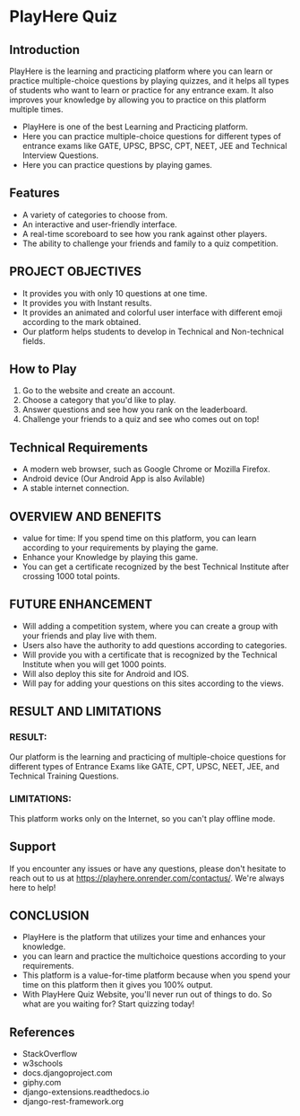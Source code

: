 # PlayHere Quiz 

## Introduction

PlayHere is the learning and practicing platform where you can learn or practice multiple-choice questions by playing quizzes, and it helps all types of students who want to learn or practice for any entrance exam. It also improves your knowledge by allowing you to practice on this platform multiple times.
- PlayHere is one of the best Learning and Practicing platform.
- Here you can practice multiple-choice questions for different types of entrance exams like GATE, UPSC, BPSC, CPT, NEET, JEE and Technical Interview Questions.
- Here you can practice questions by playing games.

## Features

- A variety of categories to choose from.
- An interactive and user-friendly interface.
- A real-time scoreboard to see how you rank against other players.
- The ability to challenge your friends and family to a quiz competition.

## PROJECT OBJECTIVES

- It provides you with only 10 questions at one time.
- It provides you with Instant results.
- It provides an animated and colorful user interface with different emoji according to the mark obtained.
- Our platform helps students to develop in Technical and Non-technical fields.


## How to Play

1. Go to the website and create an account.
2. Choose a category that you'd like to play.
3. Answer questions and see how you rank on the leaderboard.
4. Challenge your friends to a quiz and see who comes out on top!

## Technical Requirements

- A modern web browser, such as Google Chrome or Mozilla Firefox.
- Android device (Our Android App is also Avilable)
- A stable internet connection.

##  OVERVIEW AND BENEFITS

- value for time: If you spend time on this platform, you can learn according to your requirements by playing the game.
- Enhance your Knowledge by playing this game.
- You can get a certificate recognized by the best Technical Institute after crossing 1000 total points.

## FUTURE ENHANCEMENT

- Will adding a competition system, where you can create a group with your friends and play live with them.
- Users also have the authority to add questions according to categories.
- Will provide you with a certificate that is recognized by the Technical Institute when you will get 1000 points.
- Will also deploy this site for Android and IOS.
- Will pay for adding your questions on this sites according to the views.

## RESULT AND LIMITATIONS

### RESULT: 
Our platform is the learning and practicing of multiple-choice questions for different types of Entrance Exams like GATE, CPT, UPSC, NEET, JEE, and Technical Training Questions.
### LIMITATIONS:
This platform works only on the Internet, so you can't play offline mode.


## Support

If you encounter any issues or have any questions, please don't hesitate to reach out to us at https://playhere.onrender.com/contactus/. We're always here to help!

## CONCLUSION

- PlayHere is the platform that utilizes your time and enhances your knowledge.
- you can learn and practice the multichoice questions according to your requirements.
- This platform is a value-for-time platform because when you spend your time on this platform then it gives you 100% output.
- With PlayHere Quiz Website, you'll never run out of things to do. So what are you waiting for? Start quizzing today!

## References

- StackOverflow 
- w3schools
- docs.djangoproject.com
- giphy.com
- django-extensions.readthedocs.io
- django-rest-framework.org


